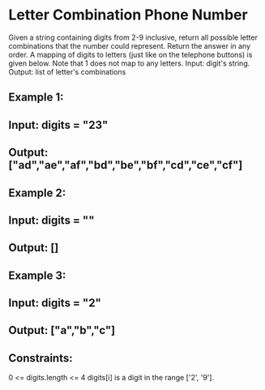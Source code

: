 # Letter Combination Phone Number
Given a string containing digits from 2-9 inclusive, return all possible letter combinations that the number could represent. Return the answer in any order.
A mapping of digits to letters (just like on the telephone buttons) is given below. Note that 1 does not map to any letters.
Input: digit's string.
Output: list of letter's combinations

## Example 1:
## Input: digits = "23"
## Output: ["ad","ae","af","bd","be","bf","cd","ce","cf"]

## Example 2:
## Input: digits = ""
## Output: []

## Example 3:
## Input: digits = "2"
## Output: ["a","b","c"]
 
## Constraints:
0 <= digits.length <= 4
digits[i] is a digit in the range ['2', '9'].
